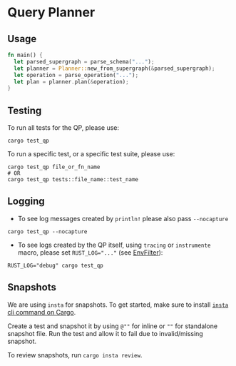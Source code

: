 # Query Planner

## Usage

```rs
fn main() {
  let parsed_supergraph = parse_schema("...");
  let planner = Planner::new_from_supergraph(&parsed_supergraph);
  let operation = parse_operation("...");
  let plan = planner.plan(&operation);
}
```

## Testing

To run all tests for the QP, please use:

```
cargo test_qp
```

To run a specific test, or a specific test suite, please use:

```
cargo test_qp file_or_fn_name
# OR
cargo test_qp tests::file_name::test_name
```

## Logging

* To see log messages created by `println!` please also pass `--nocapture`

```
cargo test_qp --nocapture
```

* To see logs created by the QP itself, using `tracing` or `instrumente` macro, please set `RUST_LOG="..."` (see [EnvFilter](https://docs.rs/tracing-subscriber/latest/tracing_subscriber/filter/struct.EnvFilter.html#example-syntax)):

```
RUST_LOG="debug" cargo test_qp
```

## Snapshots

We are using `insta` for snapshots. To get started, make sure to install [`insta` cli command on Cargo](https://insta.rs/docs/cli/).

Create a test and snapshot it by using `@""` for inline or `""` for standalone snapshot file. Run the test and allow it to fail due to invalid/missing snapshot.

To review snapshots, run `cargo insta review`.
